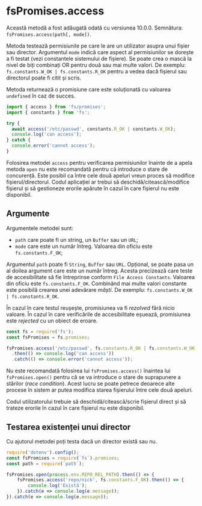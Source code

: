 # fsPromises.access

Această metodă a fost adăugată odată cu versiunea 10.0.0.
Semnătura: `fsPromises.access(path[, mode])`.

Metoda testează permisiunile pe care le are un utilizator asupra unui fișier sau director. Argumentul `mode` indică care aspect al permisiunilor se dorește a fi testat (vezi constantele sistemului de fișiere). Se poate crea o mască la nivel de biți combinați OR pentru două sau mai multe valori. De exemplu: `fs.constants.W_OK | fs.constants.R_OK` pentru a vedea dacă fișierul sau directorul poate fi citit și scris.

Metoda returnează o promisiune care este soluționată cu valoarea `undefined` în caz de succes.

```javascript
import { access } from 'fs/promises';
import { constants } from 'fs';

try {
  await access('/etc/passwd', constants.R_OK | constants.W_OK);
  console.log('can access');
} catch {
  console.error('cannot access');
}
```

Folosirea metodei `access` pentru verificarea permisiunilor înainte de a apela metoda `open` nu este recomandată pentru că introduce o stare de concurență. Este posibil ca între cele două apeluri vreun proces să modifice fișierul/directorul. Codul aplicației ar trebui să deschidă/citească/modifice fișierul și să gestioneze erorile apărute în cazul în care fișierul nu este disponibil.

## Argumente

Argumentele metodei sunt:

- `path` care poate fi un string, un `Buffer` sau un `URL`;
- `mode` care este un număr întreg. Valoarea din oficiu este `fs.constants.F_OK`;

Argumentul `path` poate fi `String`, `Buffer` sau `URL`.
Opțional, se poate pasa un al doilea argument care este un număr întreg. Acesta precizează care teste de accesibilitate să fie întreprinse conform `File Access Constants`. Valoarea din oficiu este `fs.constants.F_OK`. Combinând mai multe valori constante este posibilă crearea unei adevărare *măști*. De exemplu: `fs.constants.W_OK | fs.constants.R_OK`.

În cazul în care testul reușește, promisiunea va fi *rezolved* fără nicio valoare. În cazul în care verificările de accesibilitate eșuează, promisiunea este *rejected* cu un obiect de eroare.

```javascript
const fs = require('fs');
const fsPromises = fs.promises;

fsPromises.access('/etc/passwd', fs.constants.R_OK | fs.constants.W_OK)
  .then(() => console.log('can access'))
  .catch(() => console.error('cannot access'));
```

Nu este recomandată folosirea lui `fsPromises.access()` înaintea lui `fsPromises.open()` pentru că se va introduce o stare de suprapunere a stărilor (*race condition*). Acest lucru se poate petrece deoarece alte procese în sistem ar putea modifica starea fișierului între cele două apeluri.

Codul utilizatorului trebuie să deschidă/citească/scrie fișierul direct și să trateze erorile în cazul în care fișierul nu este disponibil.

## Testarea existenței unui director

Cu ajutorul metodei poți testa dacă un director există sau nu.

```javascript
require('dotenv').config();
const fsPromises = require(`fs`).promises;
const path = require(`path`);

fsPromises.open(process.env.REPO_REL_PATH).then(() => {
    fsPromises.access('repo/nick', fs.constants.F_OK).then(() => {
        console.log('Există');
    }).catch(e => console.log(e.message));
}).catch(e => console.log(e.message));
```
